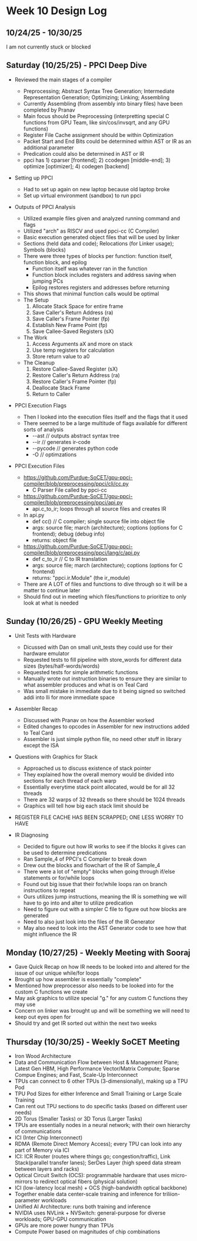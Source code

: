 # Week 10 Design Log
## 10/24/25 - 10/30/25
I am not currently stuck or blocked

## Saturday (10/25/25) - PPCI Deep Dive
- Reviewed the main stages of a compiler
    - Preprocessing; Abstract Syntax Tree Generation; Intermediate Representation Generation; Optimizing; Linking; Assembling
    - Currently Assembling (from assembly into binary files) have been completed by Pranav
    - Main focus should be Preprocessing (interpretting special C functions from GPU Team, like sin/cos/invsqrt, and any GPU functions)
    - Register File Cache assignment should be within Optimization
    - Packet Start and End Bits could be determined within AST or IR as an additional parameter
    - Predication could also be determined in AST or IR
    - ppci has 1) cparser [frontend]; 2) ccodegen [middle-end]; 3) optimize [optimizer]; 4) codegen [backend]

- Setting up PPCI
    - Had to set up again on new laptop because old laptop broke
    - Set up virtual environment (sandbox) to run ppci

- Outputs of PPCI Analysis
    - Utilized example files given and analyzed running command and flags
    - Utilized "arch" as RISCV and used ppci-cc (C Compiler)
    - Basic execution generated object files that will be used by linker
    - Sections (held data and code);  Relocations (for Linker usage); Symbols (blocks)
    - There were three types of blocks per function: function itself, function block, and epilog
        - Function itself was whatever ran in the function
        - Function block includes registers and address saving when jumping PCs
        - Epilog restores registers and addresses before returning
    - This shows that minimal function calls would be optimal
    - The Setup
        1) Allocate Stack Space for entire frame
        2) Save Caller's Return Address (ra)
        3) Save Caller's Frame Pointer (fp)
        4) Establish New Frame Point (fp)
        5) Save Callee-Saved Registers (sX)
    - The Work
        1) Access Arguments aX and more on stack
        2) Use temp registers for calculation
        3) Store return value to a0
    - The Cleanup
        1) Restore Callee-Saved Register (sX)
        2) Restore Caller's Return Address (ra)
        3) Restore Caller's Frame Pointer (fp)
        4) Deallocate Stack Frame
        5) Return to Caller
- PPCI Execution Flags
    - Then I looked into the execution files itself and the flags that it used
    - There seemed to be a large multitude of flags available for different sorts of analysis
        - --ast // outputs abstract syntax tree
        - --ir // generates ir-code
        - --pycode // generates python code
        - -O // optimzations
- PPCI Execution Files
    - https://github.com/Purdue-SoCET/gpu-ppci-compiler/blob/preprocessing/ppci/cli/cc.py
        - C Parser File called by ppci-cc
    - https://github.com/Purdue-SoCET/gpu-ppci-compiler/blob/preprocessing/ppci/api.py
        - api.c_to_ir; loops through all source files and creates IR
    - In api.py
        - def cc() // C compiler; single source file into object file
        - args: source file; march (architecture); coptions (options for C frontend); debug (debug info)
        - returns: object file
    - https://github.com/Purdue-SoCET/gpu-ppci-compiler/blob/preprocessing/ppci/lang/c/api.py
        - def c_to_ir // C to IR translation
        - args: source file; march (architecture); coptions (options for C frontend)
        - returns: "ppci.ir.Module" (the ir_module)
    - There are A LOT of files and functions to dive through so it will be a matter to continue later
    - Should find out in meeting which files/functions to prioritize to only look at what is needed

## Sunday (10/26/25) - GPU Weekly Meeting
- Unit Tests with Hardware
    - Dicussed with Dan on small unit_tests they could use for their hardware emulator
    - Requested tests to fill pipeline with store_words for different data sizes (bytes/half-words/words)
    - Requested tests for simple arithmetic functions
    - Manually wrote out instruction binaries to ensure they are similar to what assembler produces and what is on Teal Card
    - Was small mistake in immediate due to it being signed so switched addi into lli for more immediate space

- Assembler Recap
    - Discussed with Pranav on how the Assembler worked
    - Edited changes to opcodes in Assembler for new instructions added to Teal Card
    - Assembler is just simple python file, no need other stuff in library except the ISA

- Questions with Graphics for Stack
    - Approached us to discuss existence of stack pointer
    - They explained how the overall memory would be divided into sections for each thread of each warp
    - Essentially everytime stack point allocated, would be for all 32 threads
    - There are 32 warps of 32 threads so there should be 1024 threads
    - Graphics will tell how big each stack limit should be

- REGISTER FILE CACHE HAS BEEN SCRAPPED; ONE LESS WORRY TO HAVE

- IR Diagnosing
    - Decided to figure out how IR works to see if the blocks it gives can be used to determine predications
    - Ran Sample_4 of PPCI's C Compiler to break down
    - Drew out the blocks and flowchart of the IR of Sample_4
    - There were a lot of "empty" blocks when going through if/else statements or for/while loops
    - Found out big issue that their for/while loops ran on branch instructions to repeat
    - Ours utilizes jump instructions, meaning the IR is something we will have to go into and alter to utilize predication
    - Need to figure out with a simpler C file to figure out how blocks are generated
    - Need to also just look into the files of the IR Generator
    - May also need to look into the AST Generator code to see how that might influence the IR


## Monday (10/27/25) - Weekly Meeting with Sooraj
- Gave Quick Recap on how IR needs to be looked into and altered for the issue of our unique while/for loops
- Brought up how assembler is essentially "complete"
- Mentioned how preprocessor also needs to be looked into for the custom C functions we create
- May ask graphics to utilize  special "g." for any custom C functions they may use
- Concern on linker was brought up and will be something we will need to keep out eyes open for
- Should try and get IR sorted out within the next two weeks

## Thursday (10/30/25) - Weekly SoCET Meeting
- Iron Wood Architecture
- Data and Communication Flow between Host & Management Plane; Latest Gen HBM, High Performance Vector/Matrix Compute; Sparse Compue Engines; and Fast, Scale-Up Interconnect
- TPUs can connect to 6 other TPUs (3-dimensionally), making up a TPU Pod
- TPU Pod Sizes for either Inference and Small Training or Large Scale Training
- Can rent out TPU sections to do specific tasks (based on different user needs)
- 2D Torus (Smaller Tasks) or 3D Torus (Larger Tasks)
- TPUs are essentially nodes in a neural network; with their own hierarchy of communications
- ICI (Inter Chip Interconnect)
- RDMA (Remote Direct Memory Access); every TPU can look into any part of Memory via ICI
- ICI: ICR Router (routes where things go; congestion/traffic), Link Stack(parallel transfer lanes); SerDes Layer (high speed data stream between layers and racks)
- Optical Circuit Switch (OCS): programmable hardware that uses micro-mirrors to redirect optical fibers (physical solution)
- ICI (low-latency local mesh) + OCS (high-bandwidth optical backbone)
- Together enable data center-scale training and inference for triliion-parameter workloads
- Unified AI Architecture: runs both training and inference
- NVIDIA uses NVLink + NVSwitch: general-purpose for diverse workloads; GPU-GPU communication
- GPUs are more power hungry than TPUs
- Compute Power based on magnitudes of chip combinations